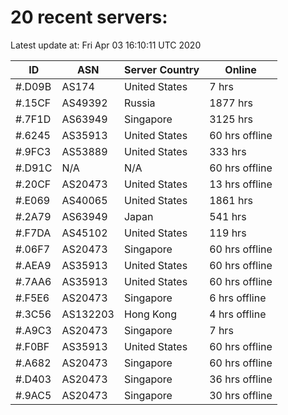 # 20 recent servers:

Latest update at: Fri Apr 03 16:10:11 UTC 2020

| ID | ASN | Server Country | Online |
| -- | --- | -------------- | ------ |
| #.D09B | AS174 | United States | 7 hrs |
| #.15CF | AS49392 | Russia | 1877 hrs |
| #.7F1D | AS63949 | Singapore | 3125 hrs |
| #.6245 | AS35913 | United States | 60 hrs offline |
| #.9FC3 | AS53889 | United States | 333 hrs |
| #.D91C | N/A | N/A | 60 hrs offline |
| #.20CF | AS20473 | United States | 13 hrs offline |
| #.E069 | AS40065 | United States | 1861 hrs |
| #.2A79 | AS63949 | Japan | 541 hrs |
| #.F7DA | AS45102 | United States | 119 hrs |
| #.06F7 | AS20473 | Singapore | 60 hrs offline |
| #.AEA9 | AS35913 | United States | 60 hrs offline |
| #.7AA6 | AS35913 | United States | 60 hrs offline |
| #.F5E6 | AS20473 | Singapore | 6 hrs offline |
| #.3C56 | AS132203 | Hong Kong | 4 hrs offline |
| #.A9C3 | AS20473 | Singapore | 7 hrs |
| #.F0BF | AS35913 | United States | 60 hrs offline |
| #.A682 | AS20473 | Singapore | 60 hrs offline |
| #.D403 | AS20473 | Singapore | 36 hrs offline |
| #.9AC5 | AS20473 | Singapore | 30 hrs offline |


